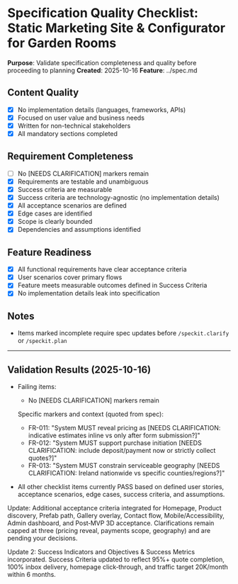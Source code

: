 # Specification Quality Checklist: Static Marketing Site & Configurator for Garden Rooms

**Purpose**: Validate specification completeness and quality before proceeding to planning
**Created**: 2025-10-16
**Feature**: ../spec.md

## Content Quality

- [x] No implementation details (languages, frameworks, APIs)
- [x] Focused on user value and business needs
- [x] Written for non-technical stakeholders
- [x] All mandatory sections completed

## Requirement Completeness

- [ ] No [NEEDS CLARIFICATION] markers remain
- [x] Requirements are testable and unambiguous
- [x] Success criteria are measurable
- [x] Success criteria are technology-agnostic (no implementation details)
- [x] All acceptance scenarios are defined
- [x] Edge cases are identified
- [x] Scope is clearly bounded
- [x] Dependencies and assumptions identified

## Feature Readiness

- [x] All functional requirements have clear acceptance criteria
- [x] User scenarios cover primary flows
- [x] Feature meets measurable outcomes defined in Success Criteria
- [x] No implementation details leak into specification

## Notes

- Items marked incomplete require spec updates before `/speckit.clarify` or `/speckit.plan`

---

## Validation Results (2025-10-16)

- Failing items:
	- No [NEEDS CLARIFICATION] markers remain

	Specific markers and context (quoted from spec):
	- FR-011: "System MUST reveal pricing as [NEEDS CLARIFICATION: indicative estimates inline vs only after form submission?]"
	- FR-012: "System MUST support purchase initiation [NEEDS CLARIFICATION: include deposit/payment now or strictly collect quotes?]"
	- FR-013: "System MUST constrain serviceable geography [NEEDS CLARIFICATION: Ireland nationwide vs specific counties/regions?]"

- All other checklist items currently PASS based on defined user stories, acceptance scenarios, edge cases, success criteria, and assumptions.

Update: Additional acceptance criteria integrated for Homepage, Product discovery, Prefab path, Gallery overlay, Contact flow, Mobile/Accessibility, Admin dashboard, and Post‑MVP 3D acceptance. Clarifications remain capped at three (pricing reveal, payments scope, geography) and are pending your decisions.

Update 2: Success Indicators and Objectives & Success Metrics incorporated. Success Criteria updated to reflect 95%+ quote completion, 100% inbox delivery, homepage click‑through, and traffic target 20K/month within 6 months.
